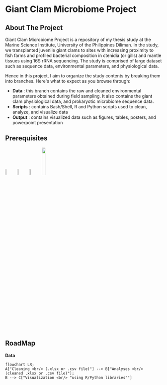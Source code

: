 # Giant Clam Microbiome Project

## About The Project
Giant Clam Microbiome Project is a repository of my thesis study at the Marine Science Institute, University of the Philippines Diliman. In the study, we transplanted juvenile giant clams to sites with increasing proximity to fish farms and profiled bacterial composition in ctenidia (or gills) and mantle tissues using 16S rRNA sequencing. The study is comprised of large dataset such as sequence data, environmental parameters, and physiological data.

Hence in this project, I aim to organize the study contents by breaking them into branches. Here's what to expect as you browse through:
+ **Data** : this branch contains the raw and cleaned environmental parameters obtained during field sampling. It also contains the giant clam physiological data, and prokaryotic microbiome sequence data.
+ **Scripts** : contains Bash/Shell, R and Python scripts used to clean, analyze, and visualize data
+ **Output** : contains visualized data such as figures, tables, posters, and powerpoint presentation

## Prerequisites
<img src = "https://github.com/aptejada/GCMicrobiome/assets/63165275/473e9cb0-32e8-4bba-a771-df83850ad699.png" width=7% height=7%>
<img src = "https://github.com/aptejada/GCMicrobiome/assets/63165275/d9773181-20a7-4941-9ea1-553d8561faee.png" width=7% height=7%)> 
<img src = "https://github.com/aptejada/GCMicrobiome/assets/63165275/0ff330e5-c70b-4fe6-a6ef-dd24a3fc1161.svg" width=7% height=7%)>
<img src = "https://github.com/aptejada/GCMicrobiome/assets/63165275/c5d36744-1523-4c36-99c0-9340b047ed31.svg" width=15% height=15%)>

## RoadMap
**Data**
```mermaid
flowchart LR;
A["Cleaning <br/> (.xlsx or .csv file)"] --> B["Analyses <br/> (cleaned .xlsx or .csv file)"];
B --> C["Visualization <br/> "using R/Python libraries""]
```











